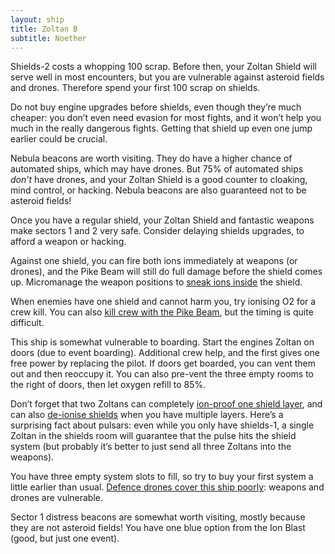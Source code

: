 ```yaml
---
layout: ship
title: Zoltan B
subtitle: Noether
---
```


Shields-2 costs a whopping 100 scrap. Before then, your Zoltan Shield will serve well in most encounters, but you are vulnerable against asteroid fields and drones. Therefore spend your first 100 scrap on shields.

Do not buy engine upgrades before shields, even though they’re much cheaper: you don’t even need evasion for most fights, and it won’t help you much in the really dangerous fights. Getting that shield up even one jump earlier could be crucial.

Nebula beacons are worth visiting. They do have a higher chance of automated ships, which may have drones. But 75% of automated ships *don’t* have drones, and your Zoltan Shield is a good counter to cloaking, mind control, or hacking. Nebula beacons are also guaranteed not to be asteroid fields!

Once you have a regular shield, your Zoltan Shield and fantastic weapons make sectors 1 and 2 very safe. Consider delaying shields upgrades, to afford a weapon or hacking.

Against one shield, you can fire both ions immediately at weapons (or drones), and the Pike Beam will still do full damage before the shield comes up. Micromanage the weapon positions to [sneak ions inside](https://www.youtube.com/watch?v=B4HSnETunLI&t=173s) the shield.

When enemies have one shield and cannot harm you, try ionising O2 for a crew kill. You can also [kill crew with the Pike Beam](https://www.youtube.com/watch?v=Kf2BSXqtbmg), but the timing is quite difficult.

This ship is somewhat vulnerable to boarding. Start the engines Zoltan on doors (due to event boarding). Additional crew help, and the first gives one free power by replacing the pilot. If doors get boarded, you can vent them out and then reoccupy it. You can also pre-vent the three empty rooms to the right of doors, then let oxygen refill to 85%.

Don’t forget that two Zoltans can completely [ion-proof one shield layer](https://www.youtube.com/watch?v=jpR3veZtlsc&t=3m15s), and can also [de-ionise shields](https://www.youtube.com/watch?v=jpR3veZtlsc&t=52s) when you have multiple layers. Here’s a surprising fact about pulsars: even while you only have shields-1, a single Zoltan in the shields room will guarantee that the pulse hits the shield system (but probably it’s better to just send all three Zoltans into the weapons).

You have three empty system slots to fill, so try to buy your first system a little earlier than usual. [Defence drones cover this ship poorly](https://i.imgur.com/hUidgrH.jpg): weapons and drones are vulnerable.

Sector 1 distress beacons are somewhat worth visiting, mostly because they are not asteroid fields! You have one blue option from the Ion Blast (good, but just one event).